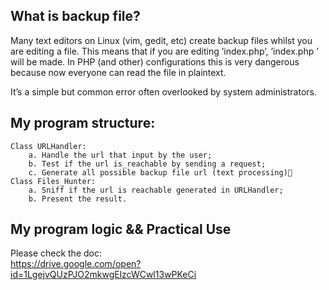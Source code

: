 ## What is backup file?  
Many text editors on Linux (vim, gedit, etc) create backup files whilst you are editing a file. This means that if you are editing ’index.php’, ’index.php ’ will be made. In PHP (and other) configurations this is very dangerous because now everyone can read the file in plaintext.  

It’s a simple but common error often overlooked by system administrators.
	

	
	
## My program structure:
	Class URLHandler:
		a. Handle the url that input by the user;
		b. Test if the url is_reachable by sending a request;
		c. Generate all possible backup file url (text processing)
	Class Files_Hunter:
		a. Sniff if the url is reachable generated in URLHandler;
		b. Present the result.


## My program logic && Practical Use
Please check the doc:   
<https://drive.google.com/open?id=1LgejvQUzPJO2mkwgElzcWCwl13wPKeCi>
